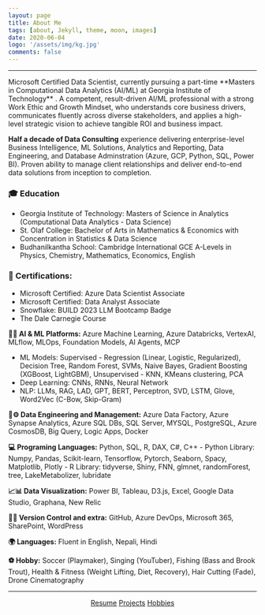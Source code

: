 ```yaml
---
layout: page
title: About Me
tags: [about, Jekyll, theme, moon, images]
date: 2020-06-04
logo: '/assets/img/kg.jpg'
comments: false
---
```

<hr/>
Microsoft Certified Data Scientist, currently pursuing a part-time **Masters in Computational Data Analytics (AI/ML) at Georgia Institute of Technology** . A competent, result-driven AI/ML professional with a strong Work Ethic and Growth Mindset, who understands core business drivers, communicates fluently across diverse stakeholders, and applies a high-level strategic vision to achieve tangible ROI and business impact.
 
**Half a decade of Data Consulting** experience delivering enterprise-level Business Intelligence, ML Solutions, Analytics and Reporting, Data Engineering, and Database Adminstration (Azure, GCP, Python, SQL, Power BI). Proven ability to manage client relationships and deliver end-to-end data solutions from inception to completion. 

### 🎓 Education
- Georgia Institute of Technology: Masters of Science in Analytics (Computational Data Analytics - Data Science)
- St. Olaf College: Bachelor of Arts in Mathematics & Economics with Concentration in Statistics & Data Science
- Budhanilkantha School: Cambridge International GCE A-Levels in Physics, Chemistry, Mathematics, Economics, English

### 🏅 Certifications: 
- Microsoft Certified: Azure Data Scientist Associate
- Microsoft Certified: Data Analyst Associate
- Snowflake: BUILD 2023 LLM Bootcamp Badge
- The Dale Carnegie Course

**🤖🧠 AI & ML Platforms:** Azure Machine Learning, Azure Databricks, VertexAI, MLflow, MLOps, Foundation Models, AI Agents, MCP
- ML Models: Supervised - Regression (Linear, Logistic, Regularized), Decision Tree, Random Forest, SVMs, Naive Bayes, Gradient Boosting (XGBoost, LightGBM), Unsupervised - KNN, KMeans clustering, PCA
- Deep Learning: CNNs, RNNs, Neural Network
- NLP: LLMs, RAG, LAD, GPT, BERT, Perceptron, SVD, LSTM, Glove, Word2Vec (C-Bow, Skip-Gram)

**🔗⚙️ Data Engineering and Management:** Azure Data Factory, Azure Synapse Analytics, Azure SQL DBs, SQL Server, MYSQL, PostgreSQL, Azure CosmosDB, Big Query, Logic Apps, Docker

**💻 Programing Languages:** Python, SQL, R, DAX, C#, C++
    - Python Library: Numpy, Pandas, Scikit-learn, Tensorflow, Pytorch, Seaborn, Spacy, Matplotlib, Plotly
    - R Library: tidyverse, Shiny, FNN, glmnet, randomForest, tree, LakeMetabolizer, lubridate

**📈📊 Data Visualization:** Power BI, Tableau, D3.js, Excel, Google Data Studio, Graphana, New Relic

**🐙🔄 Version Control and extra:** GitHub, Azure DevOps, Microsoft 365, SharePoint, WordPress

**🌍 Languages:** Fluent in English, Nepali, Hindi

**⚽ Hobby:** Soccer (Playmaker), Singing (YouTuber), Fishing (Bass and Brook Trout), Health & Fitness 
 (Weight Lifting, Diet, Recovery), Hair Cutting (Fade), Drone Cinematography

<hr/>
<center>
    <div class="btn-group">
        <a href="https://drive.google.com/file/d/13M2lYmX9jASWxljycvsOVNBrg-K03Y7G/view?usp=sharing" class="btn btn-primary">Resume</a>
        <a href="https://gurungkshitij.github.io//posts/" class="btn btn-primary">Projects</a>
        <a href="https://gurungkshitij.github.io/projects/" class="btn btn-primary"> Hobbies</a>    
    </div>
</center>
